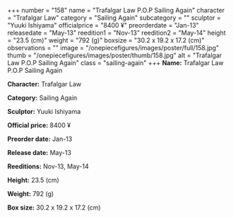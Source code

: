 +++
number = "158"
name = "Trafalgar Law P.O.P Sailing Again"
character = "Trafalgar Law"
category = "Sailing Again"
subcategory = ""
sculptor = "Yuuki Ishiyama"
officialprice = "8400 ¥"
preorderdate = "Jan-13"
releasedate = "May-13"
reedition1 = "Nov-13"
reedition2 = "May-14"
height = "23.5 (cm)"
weight = "792 (g)"
boxsize = "30.2 x 19.2 x 17.2 (cm)"
observations = ""
image = "/onepiecefigures/images/poster/full/158.jpg"
thumb = "/onepiecefigures/images/poster/thumb/158.jpg"
alt = "Trafalgar Law P.O.P Sailing Again"
class = "sailing-again"
+++
**Name:** Trafalgar Law P.O.P Sailing Again

**Character:** Trafalgar Law

**Category:** Sailing Again 

**Sculptor:** Yuuki Ishiyama

**Official price:** 8400 ¥

**Preorder date:** Jan-13

**Release date:** May-13

**Reeditions:** Nov-13, May-14

**Height:** 23.5 (cm)

**Weight:** 792 (g)

**Box size:** 30.2 x 19.2 x 17.2 (cm)
